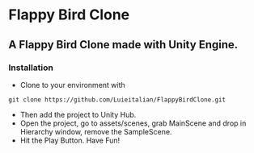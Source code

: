 # Flappy Bird Clone

## A Flappy Bird Clone made with Unity Engine.

### Installation
- Clone to your environment with
```git
git clone https://github.com/Luieitalian/FlappyBirdClone.git
```
- Then add the project to Unity Hub.
- Open the project, go to assets/scenes, grab MainScene and drop in Hierarchy window, remove the SampleScene.
- Hit the Play Button. Have Fun!
